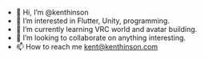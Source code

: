 - 👋 Hi, I’m @kenthinson
- 👀 I’m interested in Flutter, Unity, programming.
- 🌱 I’m currently learning VRC world and avatar building.
- 💞️ I’m looking to collaborate on anything interesting.
- 📫 How to reach me kent@kenthinson.com

<!---
kenthinson/kenthinson is a ✨ special ✨ repository because its `README.md` (this file) appears on your GitHub profile.
You can click the Preview link to take a look at your changes.
--->
